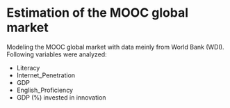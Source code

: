 # Estimation of the MOOC global market

Modeling the MOOC global market with data meinly from World Bank (WDI). Following variables were analyzed:
- Literacy
- Internet_Penetration
- GDP
- English_Proficiency
- GDP (%) invested in innovation

